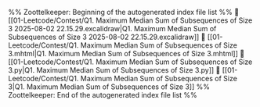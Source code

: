 %% Zoottelkeeper: Beginning of the autogenerated index file list  %%
📄 [[01-Leetcode/Contest/Q1. Maximum Median Sum of Subsequences of Size 3 2025-08-02 22.15.29.excalidraw|Q1. Maximum Median Sum of Subsequences of Size 3 2025-08-02 22.15.29.excalidraw]]
📄 [[01-Leetcode/Contest/Q1. Maximum Median Sum of Subsequences of Size 3.mhtml|Q1. Maximum Median Sum of Subsequences of Size 3.mhtml]]
📄 [[01-Leetcode/Contest/Q1. Maximum Median Sum of Subsequences of Size 3.py|Q1. Maximum Median Sum of Subsequences of Size 3.py]]
📄 [[01-Leetcode/Contest/Q1. Maximum Median Sum of Subsequences of Size 3|Q1. Maximum Median Sum of Subsequences of Size 3]]
%% Zoottelkeeper: End of the autogenerated index file list  %%
